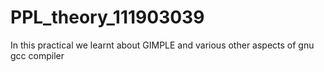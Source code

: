 # PPL_theory_111903039
In this practical we learnt about GIMPLE and various other aspects of gnu gcc compiler
